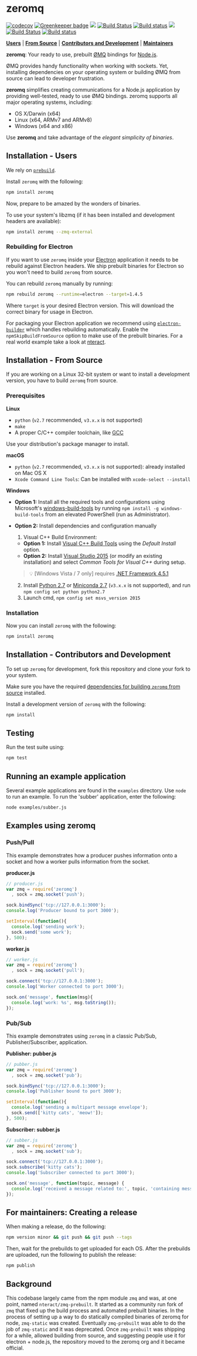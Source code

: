 # zeromq

[![codecov](https://codecov.io/gh/zeromq/zeromq.js/branch/master/graph/badge.svg)](https://codecov.io/gh/zeromq/zeromq.js)
[![Greenkeeper badge](https://badges.greenkeeper.io/zeromq/zeromq.js.svg)](https://greenkeeper.io/)
[![](https://img.shields.io/badge/version-latest-blue.svg)](https://github.com/zeromq/zeromq.js)
[![Build Status](https://travis-ci.org/zeromq/zeromq.js.svg?branch=master)](https://travis-ci.org/zeromq/zeromq.js)
[![Build status](https://ci.appveyor.com/api/projects/status/6u7saauir2msxpou?svg=true)](https://ci.appveyor.com/project/zeromq/zeromq-js/branch/master)
[![](https://img.shields.io/badge/version-stable-blue.svg)](https://github.com/zeromq/zeromq.js/releases)
[![Build Status](https://travis-ci.org/zeromq/zeromq.js.svg?branch=prebuilt-testing)](https://travis-ci.org/zeromq/zeromq.js)
[![Build status](https://ci.appveyor.com/api/projects/status/w189dgubmg9darun/branch/master?svg=true)](https://ci.appveyor.com/project/zeromq/zeromq-js/branch/prebuilt-testing)

[**Users**](#installation---users) | [**From Source**](#installation---from-source) | [**Contributors and Development**](#installation---contributors-and-development) | [**Maintainers**](#for-maintainers-creating-a-release)

**zeromq**: Your ready to use, prebuilt [ØMQ](http://www.zeromq.org/)
bindings for [Node.js](https://nodejs.org/en/).

ØMQ provides handy functionality when working with sockets. Yet,
installing dependencies on your operating system or building ØMQ from
source can lead to developer frustration.

**zeromq** simplifies creating communications for a Node.js
application by providing well-tested, ready to use ØMQ bindings.
zeromq supports all major operating systems, including:

* OS X/Darwin (x64)
* Linux (x64, ARMv7 and ARMv8)
* Windows (x64 and x86)

Use **zeromq** and take advantage of the *elegant simplicity of binaries*.


## Installation - Users

We rely on [`prebuild`](https://github.com/mafintosh/prebuild).

Install `zeromq` with the following:

```bash
npm install zeromq
```

Now, prepare to be amazed by the wonders of binaries.

To use your system's libzmq (if it has been installed and development headers
are available):

```bash
npm install zeromq --zmq-external
```

### Rebuilding for Electron

If you want to use `zeromq` inside your [Electron](http://electron.atom.io/) application
it needs to be rebuild against Electron headers. We ship prebuilt binaries for Electron so you won't need to build `zeromq` from source.

You can rebuild `zeromq` manually by running:
```bash
npm rebuild zeromq --runtime=electron --target=1.4.5
```
Where `target` is your desired Electron version. This will download the correct binary for usage in Electron.

For packaging your Electron application we recommend using [`electron-builder`](https://github.com/electron-userland/electron-builder) which handles rebuilding automatically. Enable the `npmSkipBuildFromSource` option to make use of the prebuilt binaries. For a real world example take a look at [nteract](https://github.com/nteract/nteract/blob/master/package.json).


## Installation - From Source

If you are working on a Linux 32-bit system or want to install a development version, you have to build `zeromq` from source.

### Prerequisites

**Linux**
- `python` (`v2.7` recommended, `v3.x.x` is not supported)
- `make`
- A proper C/C++ compiler toolchain, like [GCC](https://gcc.gnu.org/)

Use your distribution's package manager to install.

**macOS**

- `python` (`v2.7` recommended, `v3.x.x` is not supported): already installed on Mac OS X
- `Xcode Command Line Tools`: Can be installed with `xcode-select --install`

**Windows**

- **Option 1:** Install all the required tools and configurations using Microsoft's [windows-build-tools](https://github.com/felixrieseberg/windows-build-tools) by running `npm install -g windows-build-tools` from an elevated PowerShell (run as Administrator).
- **Option 2:** Install dependencies and configuration manually
   1. Visual C++ Build Environment:
     * **Option 1:** Install [Visual C++ Build Tools](http://go.microsoft.com/fwlink/?LinkId=691126) using the *Default Install* option.
     * **Option 2:** Install [Visual Studio 2015](https://www.visualstudio.com/products/visual-studio-community-vs) (or modify an existing installation) and select *Common Tools for Visual C++* during setup.

  > :bulb: [Windows Vista / 7 only] requires [.NET Framework 4.5.1](http://www.microsoft.com/en-us/download/details.aspx?id=40773)

  2. Install [Python 2.7](https://www.python.org/downloads/) or [Miniconda 2.7](http://conda.pydata.org/miniconda.html) (`v3.x.x` is not supported), and run `npm config set python python2.7`
  3. Launch cmd, `npm config set msvs_version 2015`


### Installation

Now you can install `zeromq` with the following:

```bash
npm install zeromq
```

## Installation - Contributors and Development

To set up `zeromq` for development, fork this repository and
clone your fork to your system.

Make sure you have the required [dependencies for building `zeromq` from source](#installation---from-source) installed.

Install a development version of `zeromq` with the following:

```bash
npm install
```

## Testing

Run the test suite using:

```bash
npm test
```

## Running an example application

Several example applications are found in the `examples` directory. Use
`node` to run an example. To run the 'subber' application, enter the
following:

```bash
node examples/subber.js
```


## Examples using zeromq

### Push/Pull

This example demonstrates how a producer pushes information onto a
socket and how a worker pulls information from the socket.

**producer.js**

```js
// producer.js
var zmq = require('zeromq')
  , sock = zmq.socket('push');

sock.bindSync('tcp://127.0.0.1:3000');
console.log('Producer bound to port 3000');

setInterval(function(){
  console.log('sending work');
  sock.send('some work');
}, 500);
```

**worker.js**

```js
// worker.js
var zmq = require('zeromq')
  , sock = zmq.socket('pull');

sock.connect('tcp://127.0.0.1:3000');
console.log('Worker connected to port 3000');

sock.on('message', function(msg){
  console.log('work: %s', msg.toString());
});
```

### Pub/Sub

This example demonstrates using `zeromq` in a classic Pub/Sub,
Publisher/Subscriber, application.

**Publisher: pubber.js**

```js
// pubber.js
var zmq = require('zeromq')
  , sock = zmq.socket('pub');

sock.bindSync('tcp://127.0.0.1:3000');
console.log('Publisher bound to port 3000');

setInterval(function(){
  console.log('sending a multipart message envelope');
  sock.send(['kitty cats', 'meow!']);
}, 500);
```

**Subscriber: subber.js**

```js
// subber.js
var zmq = require('zeromq')
  , sock = zmq.socket('sub');

sock.connect('tcp://127.0.0.1:3000');
sock.subscribe('kitty cats');
console.log('Subscriber connected to port 3000');

sock.on('message', function(topic, message) {
  console.log('received a message related to:', topic, 'containing message:', message);
});
```


## For maintainers: Creating a release

When making a release, do the following:

```bash
npm version minor && git push && git push --tags
```

Then, wait for the prebuilds to get uploaded for each OS. After the
prebuilds are uploaded, run the following to publish the release:

```bash
npm publish
```

## Background

This codebase largely came from the npm module `zmq` and was, at one point, named `nteract/zmq-prebuilt`. It started as a community run fork of `zmq` that fixed up the build process and automated prebuilt binaries. In the process of setting up a way to do statically compiled binaries of zeromq for node, `zmq-static` was created. Eventually `zmq-prebuilt` was able to do the job of `zmq-static` and it was deprecated. Once `zmq-prebuilt` was shipping for a while, allowed building from source,  and suggesting people use it for electron + node.js, the repository moved to the zeromq org and it became official.
